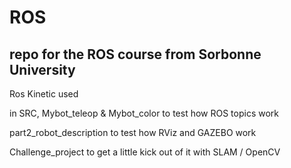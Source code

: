 # ROS
repo for the ROS course from Sorbonne University
------
Ros Kinetic used

in SRC, 
Mybot_teleop & Mybot_color to test how ROS topics work

part2_robot_description to test how RViz and GAZEBO work

Challenge_project to get a little kick out of it with SLAM / OpenCV
